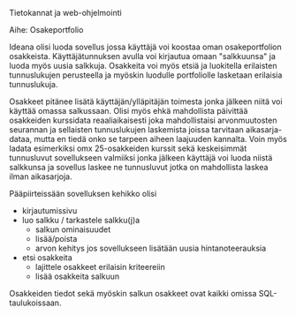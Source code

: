Tietokannat ja web-ohjelmointi

Aihe: Osakeportfolio

Ideana olisi luoda sovellus jossa käyttäjä voi koostaa oman osakeportfolion osakkeista. Käyttäjätunnuksen avulla voi kirjautua omaan
"salkkuunsa" ja luoda myös uusia salkkuja. Osakkeita voi myös etsiä ja luokitella erilaisten tunnuslukujen perusteella ja myöskin
luodulle portfoliolle lasketaan erilaisia tunnuslukuja. 

Osakkeet pitänee lisätä käyttäjän/ylläpitäjän toimesta jonka jälkeen niitä voi käyttää omassa salkussaan. Olisi myös ehkä mahdollista 
päivittää osakkeiden kurssidata reaaliaikaisesti joka mahdollistaisi arvonmuutosten seurannan ja sellaisten tunnuslukujen laskemista joissa tarvitaan aikasarja-dataa,
mutta en tiedä onko se tarpeen aiheen laajuuden kannalta. Voin myös ladata esimerkiksi omx 25-osakkeiden kurssit sekä keskeisimmät tunnusluvut
sovellukseen valmiiksi jonka jälkeen käyttäjä voi luoda niistä salkkunsa ja sovellus laskee ne tunnusluvut jotka on mahdollista laskea ilman aikasarjoja.

Pääpiirteissään sovelluksen kehikko olisi 
- kirjautumissivu
- luo salkku / tarkastele salkku(j)a
   - salkun ominaisuudet
   - lisää/poista
   - arvon kehitys jos sovellukseen lisätään uusia hintanoteerauksia
- etsi osakkeita 
  - lajittele osakkeet erilaisin kriteereiin
  - lisää osakkeita salkuun

Osakkeiden tiedot sekä myöskin salkun osakkeet ovat kaikki omissa SQL-taulukoissaan.

